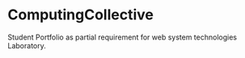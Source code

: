 # ComputingCollective
Student Portfolio as partial requirement for web system technologies Laboratory.

